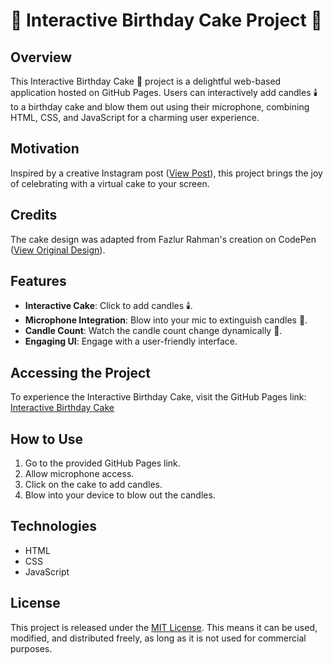 # 🎂 Interactive Birthday Cake Project 🎉

## Overview

This Interactive Birthday Cake 🍰 project is a delightful web-based application hosted on GitHub Pages. Users can interactively add candles 🕯️ to a birthday cake and blow them out using their microphone, combining HTML, CSS, and JavaScript for a charming user experience.

## Motivation

Inspired by a creative Instagram post ([View Post](https://www.instagram.com/reel/C0xoHgDLmqg/)), this project brings the joy of celebrating with a virtual cake to your screen.

## Credits

The cake design was adapted from Fazlur Rahman's creation on CodePen ([View Original Design](https://codepen.io/fazlurr/pen/gPMJMK)).

## Features

- **Interactive Cake**: Click to add candles 🕯️.
- **Microphone Integration**: Blow into your mic to extinguish candles 🎤.
- **Candle Count**: Watch the candle count change dynamically 🔢.
- **Engaging UI**: Engage with a user-friendly interface.

## Accessing the Project

To experience the Interactive Birthday Cake, visit the GitHub Pages link: [Interactive Birthday Cake](https://sherryuser.github.io/cake-blow/)

## How to Use

1. Go to the provided GitHub Pages link.
2. Allow microphone access.
3. Click on the cake to add candles.
4. Blow into your device to blow out the candles.

## Technologies

- HTML
- CSS
- JavaScript

## License

This project is released under the [MIT License](LICENSE). This means it can be used, modified, and distributed freely, as long as it is not used for commercial purposes.
